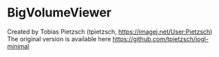 # BigVolumeViewer

Created by Tobias Pietzsch (tpietzsch, https://imagej.net/User:Pietzsch)
The original version is available here https://github.com/tpietzsch/jogl-minimal

